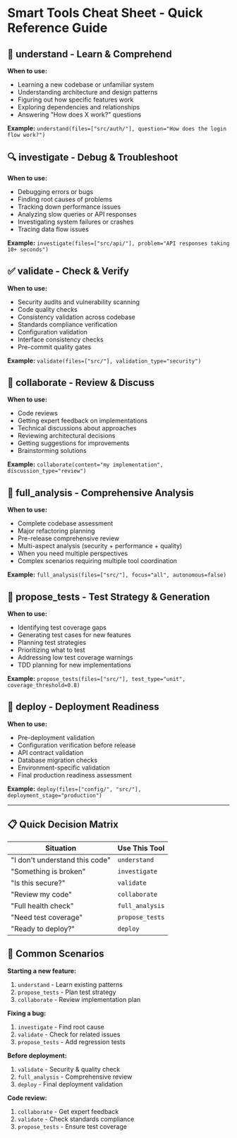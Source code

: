 # Smart Tools Cheat Sheet - Quick Reference Guide

## 🎯 **understand** - Learn & Comprehend
**When to use:**
- Learning a new codebase or unfamiliar system
- Understanding architecture and design patterns
- Figuring out how specific features work
- Exploring dependencies and relationships
- Answering "How does X work?" questions

**Example:** `understand(files=["src/auth/"], question="How does the login flow work?")`

## 🔍 **investigate** - Debug & Troubleshoot
**When to use:**
- Debugging errors or bugs
- Finding root causes of problems
- Tracking down performance issues
- Analyzing slow queries or API responses
- Investigating system failures or crashes
- Tracing data flow issues

**Example:** `investigate(files=["src/api/"], problem="API responses taking 10+ seconds")`

## ✅ **validate** - Check & Verify
**When to use:**
- Security audits and vulnerability scanning
- Code quality checks
- Consistency validation across codebase
- Standards compliance verification
- Configuration validation
- Interface consistency checks
- Pre-commit quality gates

**Example:** `validate(files=["src/"], validation_type="security")`

## 💬 **collaborate** - Review & Discuss
**When to use:**
- Code reviews
- Getting expert feedback on implementations
- Technical discussions about approaches
- Reviewing architectural decisions
- Getting suggestions for improvements
- Brainstorming solutions

**Example:** `collaborate(content="my implementation", discussion_type="review")`

## 🚀 **full_analysis** - Comprehensive Analysis
**When to use:**
- Complete codebase assessment
- Major refactoring planning
- Pre-release comprehensive review
- Multi-aspect analysis (security + performance + quality)
- When you need multiple perspectives
- Complex scenarios requiring multiple tool coordination

**Example:** `full_analysis(files=["src/"], focus="all", autonomous=false)`

## 🧪 **propose_tests** - Test Strategy & Generation
**When to use:**
- Identifying test coverage gaps
- Generating test cases for new features
- Planning test strategies
- Prioritizing what to test
- Addressing low test coverage warnings
- TDD planning for new implementations

**Example:** `propose_tests(files=["src/"], test_type="unit", coverage_threshold=0.8)`

## 🚢 **deploy** - Deployment Readiness
**When to use:**
- Pre-deployment validation
- Configuration verification before release
- API contract validation
- Database migration checks
- Environment-specific validation
- Final production readiness assessment

**Example:** `deploy(files=["config/", "src/"], deployment_stage="production")`

---

## 📋 Quick Decision Matrix

| Situation | Use This Tool |
|-----------|--------------|
| "I don't understand this code" | `understand` |
| "Something is broken" | `investigate` |
| "Is this secure?" | `validate` |
| "Review my code" | `collaborate` |
| "Full health check" | `full_analysis` |
| "Need test coverage" | `propose_tests` |
| "Ready to deploy?" | `deploy` |

## 🎯 Common Scenarios

**Starting a new feature:**
1. `understand` - Learn existing patterns
2. `propose_tests` - Plan test strategy
3. `collaborate` - Review implementation plan

**Fixing a bug:**
1. `investigate` - Find root cause
2. `validate` - Check for related issues
3. `propose_tests` - Add regression tests

**Before deployment:**
1. `validate` - Security & quality check
2. `full_analysis` - Comprehensive review
3. `deploy` - Final deployment validation

**Code review:**
1. `collaborate` - Get expert feedback
2. `validate` - Check standards compliance
3. `propose_tests` - Ensure test coverage